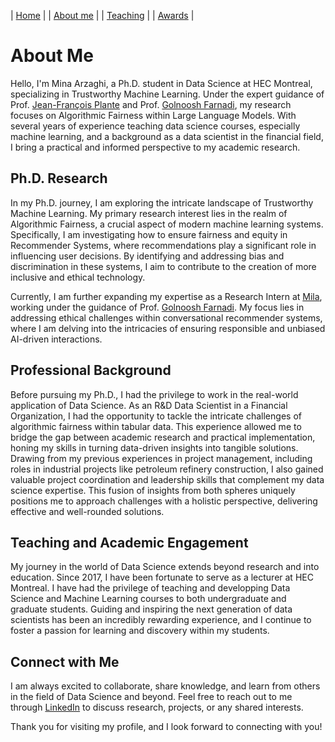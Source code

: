 | [Home](index.md) | | [About me](aboutme.md) | | [Teaching](teaching.md) | | [Awards](awards.md) | 


# About Me
Hello, I'm Mina Arzaghi, a Ph.D. student in Data Science at HEC Montreal, specializing in Trustworthy Machine Learning. Under the expert guidance of Prof. [Jean-François Plante](https://www.hec.ca/en/profs/jfplante.html) and Prof. [Golnoosh Farnadi](https://gfarnadi.github.io/), my research focuses on Algorithmic Fairness within Large Language Models. With several years of experience teaching data science courses, especially machine learning, and a background as a data scientist in the financial field, I bring a practical and informed perspective to my academic research.



## Ph.D. Research

In my Ph.D. journey, I am exploring the intricate landscape of Trustworthy Machine Learning. My primary research interest lies in the realm of Algorithmic Fairness, a crucial aspect of modern machine learning systems. Specifically, I am investigating how to ensure fairness and equity in Recommender Systems, where recommendations play a significant role in influencing user decisions. By identifying and addressing bias and discrimination in these systems, I aim to contribute to the creation of more inclusive and ethical technology.

Currently, I am further expanding my expertise as a Research Intern at [Mila](https://mila.quebec/en/), working under the guidance of Prof. [Golnoosh Farnadi](https://gfarnadi.github.io/). My focus lies in addressing ethical challenges within conversational recommender systems, where I am delving into the intricacies of ensuring responsible and unbiased AI-driven interactions. 

## Professional Background

Before pursuing my Ph.D., I had the privilege to work in the real-world application of Data Science. As an R&D Data Scientist in a Financial Organization, I had the opportunity to tackle the intricate challenges of algorithmic fairness within tabular data. This experience allowed me to bridge the gap between academic research and practical implementation, honing my skills in turning data-driven insights into tangible solutions.
Drawing from my previous experiences in project management, including roles in industrial projects like petroleum refinery construction, I also gained valuable project coordination and leadership skills that complement my data science expertise. This fusion of insights from both spheres uniquely positions me to approach challenges with a holistic perspective, delivering effective and well-rounded solutions.

## Teaching and Academic Engagement

My journey in the world of Data Science extends beyond research and into education. Since 2017, I have been fortunate to serve as a lecturer at HEC Montreal. I have had the privilege of teaching and developping Data Science and Machine Learning courses to both undergraduate and graduate students. Guiding and inspiring the next generation of data scientists has been an incredibly rewarding experience, and I continue to foster a passion for learning and discovery within my students.

## Connect with Me

I am always excited to collaborate, share knowledge, and learn from others in the field of Data Science and beyond. Feel free to reach out to me through [LinkedIn](https://www.linkedin.com/in/your-profile) to discuss research, projects, or any shared interests.

Thank you for visiting my profile, and I look forward to connecting with you!
